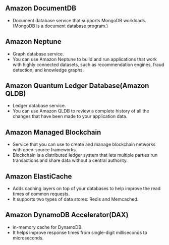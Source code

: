 ## Amazon DocumentDB
- Document database service that supports MongoDB workloads. (MongoDB is a document database program.)
## Amazon Neptune
- Graph database service. 
- You can use Amazon Neptune to build and run applications that work with highly connected datasets, such as recommendation engines, fraud detection, and knowledge graphs.

## Amazon Quantum Ledger Database(Amazon QLDB)
- Ledger database service. 
- You can use Amazon QLDB to review a complete history of all the changes that have been made to your application data.

## Amazon Managed Blockchain
- Service that you can use to create and manage blockchain networks with open-source frameworks. 
- Blockchain is a distributed ledger system that lets multiple parties run transactions and share data without a central authority.

## Amazon ElastiCache
- Adds caching layers on top of your databases to help improve the read times of common requests. 
- It supports two types of data stores: Redis and Memcached.

## Amazon DynamoDB Accelerator(DAX)
- in-memory cache for DynamoDB. 
- It helps improve response times from single-digit milliseconds to microseconds.